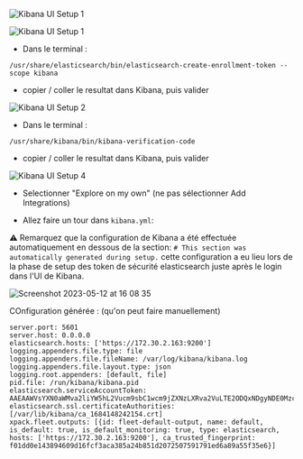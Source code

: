 

![Kibana UI Setup 1](https://github.com/kplr-training/Elastic-Ingest/assets/123651815/3d53fb3b-1d15-46c2-a808-7e36090e299e)

![Kibana UI Setup 1](https://github.com/kplr-training/Elastic-Ingest/assets/123651815/d50fe68f-ff4b-4b3c-96db-d11c6ab89b01)

- Dans le terminal : 
```
/usr/share/elasticsearch/bin/elasticsearch-create-enrollment-token --scope kibana
```

- copier / coller le resultat dans Kibana, puis valider 

![Kibana UI Setup 2](https://github.com/kplr-training/Elastic-Ingest/assets/123651815/b9fe789c-ad82-4cf1-b178-f5d6fe144e7b)

- Dans le terminal : 
```
/usr/share/kibana/bin/kibana-verification-code
```

- copier / coller le resultat dans Kibana, puis valider 


![Kibana UI Setup 4](https://github.com/kplr-training/Elastic-Ingest/assets/123651815/d8303515-e330-4a23-ae6b-92ad022a9078)


- Selectionner "Explore on my own" (ne pas sélectionner Add Integrations)

- Allez faire un tour dans `kibana.yml`:

⚠️ Remarquez que la configuration de Kibana a été effectuée automatiquement en dessous de la section: 
`# This section was automatically generated during setup.`
cette configuration a eu lieu lors de la phase de setup des token de sécurité elasticsearch juste après le login dans l'UI de Kibana. 

![Screenshot 2023-05-12 at 16 08 35](https://github.com/kplr-training/Elastic-Ingest/assets/123651815/8d686f56-0910-49c7-9e28-f7125adfc4be)


COnfiguration générée : (qu'on peut faire manuellement)

```
server.port: 5601
server.host: 0.0.0.0
elasticsearch.hosts: ['https://172.30.2.163:9200']
logging.appenders.file.type: file
logging.appenders.file.fileName: /var/log/kibana/kibana.log
logging.appenders.file.layout.type: json
logging.root.appenders: [default, file]
pid.file: /run/kibana/kibana.pid
elasticsearch.serviceAccountToken: AAEAAWVsYXN0aWMva2liYW5hL2Vucm9sbC1wcm9jZXNzLXRva2VuLTE2ODQxNDgyNDE0Mzc6ODRRNk5lWGhTekNVSk9qNGR4bmFWQQ
elasticsearch.ssl.certificateAuthorities: [/var/lib/kibana/ca_1684148242154.crt]
xpack.fleet.outputs: [{id: fleet-default-output, name: default, is_default: true, is_default_monitoring: true, type: elasticsearch, hosts: ['https://172.30.2.163:9200'], ca_trusted_fingerprint: f01dd0e143894609d16fcf3aca385a24b851d2072507591791ed6a89a55f35e6}]
````
